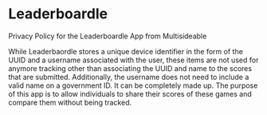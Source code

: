 # Leaderboardle
Privacy Policy for the Leaderboardle App from Multisideable

While Leaderbaordle stores a unique device identifier in the form of the UUID and a username associated with the user, these items are not used for anymore tracking other than associating the UUID and name to the scores that are submitted. Additionally, the username does not need to include a valid name on a government ID. It can be completely made up. The purpose of this app is to allow individuals to share their scores of these games and compare them without being tracked. 
